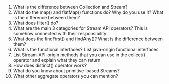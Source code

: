 1. What is the difference between Collection and Stream?
2. What do the map() and flatMap() functions do? Why do you use it? What is the difference between them?
3. What does filter() do?
4. What are the main 3 categories for Stream API operators? This is somehow connected with their responsibility
5. What does the findFirst() and findAny()? What is the difference between them?
6. What is the functional interfaces? List java-origin functional interfaces
7. List Stream-API-origin methods that you can use in the collect() operator and explain what they can return
8. How does distinct() operator work?
9. What do you know about primitive-based Streams?
10. What other aggregate operators you can mention?
